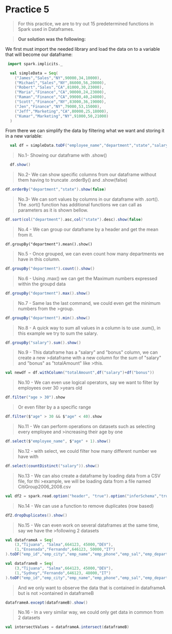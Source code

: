 # Practice 5

>For this practice, we are to try out 15 predetermined functions in Spark used 
>in Dataframes.

>**Our solution was the following:**

We first must import the needed library and load the data on to a variable that will become our dataframe:
```scala
 import spark.implicits._

  val simpleData = Seq(
    ("James","Sales","NY",90000,34,10000),
    ("Michael","Sales","NY",86000,56,20000),
    ("Robert","Sales","CA",81000,30,23000),
    ("Maria","Finance","CA",90000,24,23000),
    ("Raman","Finance","CA",99000,40,24000),
    ("Scott","Finance","NY",83000,36,19000),
    ("Jen","Finance","NY",79000,53,15000),
    ("Jeff","Marketing","CA",80000,25,18000),
    ("Kumar","Marketing","NY",91000,50,21000)
  )
```

From there we can simplify the data by filtering what we want and storing it in a new variable:
```scala
  val df = simpleData.toDF("employee_name","department","state","salary","age","bonus")
```
>No.1- Showing our dataframe with .show()
```scala
  df.show()
```

>No.2- We can show specific columns from our dataframe without them having 
>to truncate .orderBy() and .show(false)
```scala
df.orderBy("department","state").show(false)
```

>No.3- We can sort values by columns in our dataframe with .sort().
>The .sort() function has additional functions we can call as parameters 
>as it is shown bellow.
```scala
df.sort(col("department").asc,col("state").desc).show(false)
```

>No.4 - We can group our dataframe by a header and get the mean from it.
```sacala
df.groupBy("department").mean().show()
```

>No.5 - Once grouped, we can even count how many departments we have in this column.
```scala
df.groupBy("department").count().show()
```

>No.6 - Using .max() we can get the Maximum numbers expressed within the groupd data
```scala
df.groupBy("department").max().show()
```

>No.7 - Same las the last command, we could even get the minimum numbers from the >group.
```scala
df.groupBy("department").min().show()
```

>No.8 - A quick way to sum all values in a column is to use .sum(), in this example we
>try to sum the salary.
```scala
df.groupBy("salary").sum().show()
```

>No.9 - This dataframe has a "salary" and "bonus" column, we can create a new >dataframe with a new column for the sum of "salary" and "bonus" as "totalAmount" like >this.
```scala
val newdf = df.withColumn("totalAmount",df("salary")+df("bonus"))
```

>No.10 - We can even use logical operators, say we want to filter by employees over 30 >years old
```scala
df.filter("age > 30").show
```

>Or even filter by a a specific range
```scala
df.filter($"age" > 30 && $"age" < 40).show
```

>No.11 - We can perform operations on datasets such as selecting every employee and >increasing their age by one
```scala
df.select($"employee_name", $"age" + 1).show()
```

>No.12 - with select, we could filter how many different number we have with
```scala
df.select(countDistinct("salary")).show()
```

>No.13 - We can also create a dataframe by loading data from a CSV file, for thi >example, we will be loading data from a file named CitiGroup2006_2008.csv
```scala
val df2 = spark.read.option("header", "true").option("inferSchema","true")csv("CitiGroup2006_2008")
```

>No.14 - We can use a function to remove duplicates (row based)
```scala
df2.dropDuplicates().show()
```

>No.15 - We can even work on several dataframes at the same time, say we have the >following 2 datasets
```scala
val dataframeA = Seq(
    (3,"Tijuana", "Salma",664123, 45000,"DEV"),
    (1,"Ensenada","Fernando",646123, 50000,"IT")
).toDF("emp_id","emp_city","emp_name","emp_phone","emp_sal","emp_department")

val dataframeB = Seq(
    (3,"Tijuana", "Salma",664123, 45000,"DEV"),
    (1,"Sydney","Fernando",646123, 48000,"IT")
).toDF("emp_id","emp_city","emp_name","emp_phone","emp_sal","emp_department")
```
>And we only want to observe the data that is contained in dataframeA but is not >contained in dataframeB
```scala
dataframeA.except(dataframeB).show()
```

>No.16 - In a very similar way, we could only get data in common from 2 datasets
```scala
val intersectValues = dataframeA.intersect(dataframeB)
```